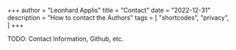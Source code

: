 +++
author = "Leonhard Applis"
title = "Contact"
date = "2022-12-31"
description = "How to contact the Authors"
tags = [
    "shortcodes",
    "privacy",
]
+++

TODO: Contact Information, Github, etc. 

